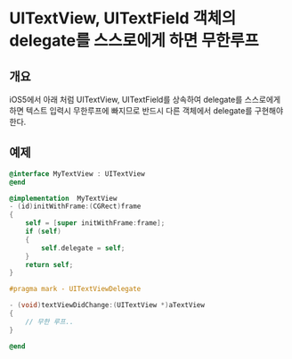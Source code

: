UITextView, UITextField 객체의 delegate를 스스로에게 하면 무한루프
==========================================================

개요
----

iOS5에서 아래 처럼 UITextView, UITextField를 상속하여 delegate를
스스로에게 하면 텍스트 입력시 무한루프에 빠지므로 반드시 다른 객체에서
delegate를 구현해야 한다.

예제
----

```objectivec
@interface MyTextView : UITextView
@end

@implementation  MyTextView
- (id)initWithFrame:(CGRect)frame
{
    self = [super initWithFrame:frame];
    if (self)
    {
        self.delegate = self;
    }
    return self;
}

#pragma mark - UITextViewDelegate

- (void)textViewDidChange:(UITextView *)aTextView
{
    // 무한 루프..
}

@end
```
